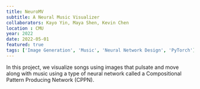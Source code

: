 ```yaml
---
title: NeuroMV 
subtitle: A Neural Music Visualizer
collaborators: Kayo Yin, Maya Shen, Kevin Chen
location : CMU
year: 2022
date: 2022-05-01
featured: true
tags: ['Image Generation', 'Music', 'Neural Network Design', 'PyTorch']
---
```


In this project, we visualize songs using images that pulsate and move along with music using a type of neural network called a Compositional Pattern Producing Network (CPPN).
